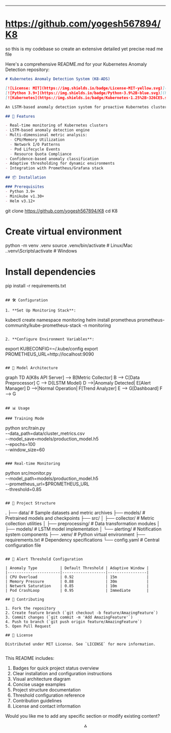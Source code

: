 

# 

---

# https://github.com/yogesh567894/K8

so this is my codebase so create an extensive detailed yet precise read me file

Here's a comprehensive README.md for your Kubernetes Anomaly Detection repository:

```markdown
# Kubernetes Anomaly Detection System (K8-ADS)

[![License: MIT](https://img.shields.io/badge/License-MIT-yellow.svg)](https://opensource.org/licenses/MIT)
[![Python 3.9+](https://img.shields.io/badge/Python-3.9%2B-blue.svg)](https://www.python.org/)
[![Kubernetes](https://img.shields.io/badge/Kubernetes-1.25%2B-326CE5.svg)](https://kubernetes.io/)

An LSTM-based anomaly detection system for proactive Kubernetes cluster monitoring and failure prediction.

## 🚀 Features

- Real-time monitoring of Kubernetes clusters
- LSTM-based anomaly detection engine
- Multi-dimensional metric analysis:
  - CPU/Memory Utilization
  - Network I/O Patterns
  - Pod Lifecycle Events
  - Resource Quota Compliance
- Confidence-based anomaly classification
- Adaptive thresholding for dynamic environments
- Integration with Prometheus/Grafana stack

## 📦 Installation

### Prerequisites
- Python 3.9+
- Minikube v1.30+
- Helm v3.12+

```

git clone https://github.com/yogesh567894/K8
cd K8

# Create virtual environment

python -m venv .venv
source .venv/bin/activate  \# Linux/Mac
.\.venv\Scripts\activate  \# Windows

# Install dependencies

pip install -r requirements.txt

```

## 🛠️ Configuration

1. **Set Up Monitoring Stack**:
```

kubectl create namespace monitoring
helm install prometheus prometheus-community/kube-prometheus-stack -n monitoring

```

2. **Configure Environment Variables**:
```

export KUBECONFIG=~/.kube/config
export PROMETHEUS_URL=http://localhost:9090

```

## 🧠 Model Architecture

```

graph TD
A[K8s API Server] --> B[Metric Collector]
B --> C[Data Preprocessor]
C --> D{LSTM Model}
D -->|Anomaly Detected| E[Alert Manager]
D -->|Normal Operation| F[Trend Analyzer]
E --> G[Dashboard]
F --> G

```

## 📊 Usage

### Training Mode
```

python src/train.py \
--data_path=data/cluster_metrics.csv \
--model_save=models/production_model.h5 \
--epochs=100 \
--window_size=60

```

### Real-time Monitoring
```

python src/monitor.py \
--model_path=models/production_model.h5 \
--prometheus_url=\$PROMETHEUS_URL \
--threshold=0.85

```

## 📂 Project Structure
```

.
├── data/               \# Sample datasets and metric archives
├── models/             \# Pretrained models and checkpoints
├── src/
│   ├── collector/      \# Metric collection utilities
│   ├── preprocessing/  \# Data transformation modules
│   ├── models/         \# LSTM model implementation
│   └── alerting/       \# Notification system components
├── .venv/              \# Python virtual environment
├── requirements.txt    \# Dependency specifications
└── config.yaml         \# Central configuration file

```

## 🚨 Alert Threshold Configuration

| Anomaly Type          | Default Threshold | Adaptive Window |
|-----------------------|-------------------|-----------------|
| CPU Overload          | 0.92              | 15m             |
| Memory Pressure       | 0.88              | 30m             |
| Network Saturation    | 0.85              | 10m             |
| Pod CrashLoop         | 0.95              | Immediate       |

## 🤝 Contributing

1. Fork the repository
2. Create feature branch (`git checkout -b feature/AmazingFeature`)
3. Commit changes (`git commit -m 'Add AmazingFeature'`)
4. Push to branch (`git push origin feature/AmazingFeature`)
5. Open Pull Request

## 📄 License

Distributed under MIT License. See `LICENSE` for more information.


```

This README includes:

1. Badges for quick project status overview
2. Clear installation and configuration instructions
3. Visual architecture diagram
4. Concise usage examples
5. Project structure documentation
6. Threshold configuration reference
7. Contribution guidelines
8. License and contact information

Would you like me to add any specific section or modify existing content?

<div style="text-align: center">⁂</div>

[^1]: https://ppl-ai-file-upload.s3.amazonaws.com/web/direct-files/29740706/587633fb-f4bd-4c31-b1eb-cf7ae504bae4/GW-DEVTrails-Usecase-Solution.pdf

[^2]: https://ppl-ai-file-upload.s3.amazonaws.com/web/direct-files/29740706/e0e591ec-0f6e-4a3e-8816-92bae50c4208/Kubernetes-Anomaly-Detection-System.md

[^3]: https://ppl-ai-file-upload.s3.amazonaws.com/web/direct-files/29740706/e1329ac4-8ee9-443b-81f4-a0a9ab2f2561/pitch-deck-1.pdf

[^4]: https://github.com/yogesh567894/K8

